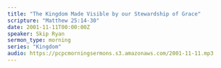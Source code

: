 ```yaml
---
title: "The Kingdom Made Visible by our Stewardship of Grace"
scripture: "Matthew 25:14-30"
date: 2001-11-11T00:00:00Z
speaker: Skip Ryan
sermon_type: morning
series: "Kingdom"
audio: https://pcpcmorningsermons.s3.amazonaws.com/2001-11-11.mp3 
---
```



